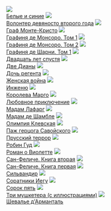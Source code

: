 ![](/books/adv_history/Александр%20Дюма/Белые%20и%20синие.jpg)  
[Белые и синие](/books/adv_history/Александр%20Дюма/Белые%20и%20синие)
![](/books/adv_history/Александр%20Дюма/Волонтер%20девяносто%20второго%20года.jpg)  
[Волонтер девяносто второго года](/books/adv_history/Александр%20Дюма/Волонтер%20девяносто%20второго%20года)
![](/books/adv_history/Александр%20Дюма/Граф%20Монте-Кристо.jpg)  
[Граф Монте-Кристо](/books/adv_history/Александр%20Дюма/Граф%20Монте-Кристо)
![](/books/adv_history/Александр%20Дюма/Графиня%20де%20Монсоро.%20Том%201.jpg)  
[Графиня де Монсоро. Том 1](/books/adv_history/Александр%20Дюма/Графиня%20де%20Монсоро.%20Том%201)
![](/books/adv_history/Александр%20Дюма/Графиня%20де%20Монсоро.%20Том%202.jpg)  
[Графиня де Монсоро. Том 2](/books/adv_history/Александр%20Дюма/Графиня%20де%20Монсоро.%20Том%202)
![](/books/adv_history/Александр%20Дюма/Графиня%20де%20Шарни.%20Том%201.jpg)  
[Графиня де Шарни. Том 1](/books/adv_history/Александр%20Дюма/Графиня%20де%20Шарни.%20Том%201)
![](/books/adv_history/Александр%20Дюма/Двадцать%20лет%20спустя.jpg)  
[Двадцать лет спустя](/books/adv_history/Александр%20Дюма/Двадцать%20лет%20спустя)
![](/books/adv_history/Александр%20Дюма/Две%20Дианы.jpg)  
[Две Дианы](/books/adv_history/Александр%20Дюма/Две%20Дианы)
![](/books/adv_history/Александр%20Дюма/Дочь%20регента.jpg)  
[Дочь регента](/books/adv_history/Александр%20Дюма/Дочь%20регента)
![](/books/adv_history/Александр%20Дюма/Женская%20война.jpg)  
[Женская война](/books/adv_history/Александр%20Дюма/Женская%20война)
![](/books/adv_history/Александр%20Дюма/Инженю.jpg)  
[Инженю](/books/adv_history/Александр%20Дюма/Инженю)
![](/books/adv_history/Александр%20Дюма/Королева%20Марго.jpg)  
[Королева Марго](/books/adv_history/Александр%20Дюма/Королева%20Марго)
![](/books/adv_history/Александр%20Дюма/Любовное%20приключение.jpg)  
[Любовное приключение](/books/adv_history/Александр%20Дюма/Любовное%20приключение)
![](/books/adv_history/Александр%20Дюма/Мадам%20Лафарг.jpg)  
[Мадам Лафарг](/books/adv_history/Александр%20Дюма/Мадам%20Лафарг)
![](/books/adv_history/Александр%20Дюма/Мадам%20де%20Шамбле.jpg)  
[Мадам де Шамбле](/books/adv_history/Александр%20Дюма/Мадам%20де%20Шамбле)
![](/books/adv_history/Александр%20Дюма/Олимпия%20Клевская.jpg)  
[Олимпия Клевская](/books/adv_history/Александр%20Дюма/Олимпия%20Клевская)
![](/books/adv_history/Александр%20Дюма/Паж%20герцога%20Савойского.jpg)  
[Паж герцога Савойского](/books/adv_history/Александр%20Дюма/Паж%20герцога%20Савойского)
![](/books/adv_history/Александр%20Дюма/Прусский%20террор.jpg)  
[Прусский террор](/books/adv_history/Александр%20Дюма/Прусский%20террор)
![](/books/adv_history/Александр%20Дюма/Робин%20Гуд.jpg)  
[Робин Гуд](/books/adv_history/Александр%20Дюма/Робин%20Гуд)
![](/books/adv_history/Александр%20Дюма/Роман%20о%20Виолетте.jpg)  
[Роман о Виолетте](/books/adv_history/Александр%20Дюма/Роман%20о%20Виолетте)
![](/books/adv_history/Александр%20Дюма/Сан-Феличе.%20Книга%20вторая.jpg)  
[Сан-Феличе. Книга вторая](/books/adv_history/Александр%20Дюма/Сан-Феличе.%20Книга%20вторая)
![](/books/adv_history/Александр%20Дюма/Сан-Феличе.%20Книга%20первая.jpg)  
[Сан-Феличе. Книга первая](/books/adv_history/Александр%20Дюма/Сан-Феличе.%20Книга%20первая)
![](/books/adv_history/Александр%20Дюма/Сильвандир.jpg)  
[Сильвандир](/books/adv_history/Александр%20Дюма/Сильвандир)
![](/books/adv_history/Александр%20Дюма/Соратники%20Иегу.jpg)  
[Соратники Иегу](/books/adv_history/Александр%20Дюма/Соратники%20Иегу)
![](/books/adv_history/Александр%20Дюма/Сорок%20пять.jpg)  
[Сорок пять](/books/adv_history/Александр%20Дюма/Сорок%20пять)
![](/books/adv_history/Александр%20Дюма/Три%20мушкетера%20(с%20иллюстрациями).jpg)  
[Три мушкетера (с иллюстрациями)](/books/adv_history/Александр%20Дюма/Три%20мушкетера%20(с%20иллюстрациями))
![](/books/adv_history/Александр%20Дюма/Шевалье%20д'Арманталь.jpg)  
[Шевалье д'Арманталь](/books/adv_history/Александр%20Дюма/Шевалье%20д'Арманталь)